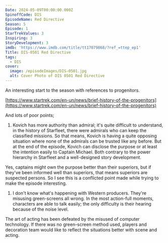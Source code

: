 ```yaml
---
Date: 2024-05-09T00:00:00.000Z
SpinoffCode: DIS
EpisodeName: Red Directive
Season: 5
Episode: 1
StarTrekValues: 3
Inspiring: 3
StoryDevelopment: 3
imdb: 'https://www.imdb.com/title/tt17079868/?ref_=ttep_ep1'
Title: DIS-0501 Red Directive
tags:
  - DIS
cover:
  image: /episodeImages/DIS-0501.jpg
  alt: Cover Photo of DIS 0501 Red Directive
---
```


An interesting start to the season with references to progenitors.

[https://www.startrek.com/en-un/news/brief-history-of-the-progenitors](https://www.startrek.com/en-un/news/brief-history-of-the-progenitors)

And lots of poor points;

1. Kovich has more authority than admiral; it's quite difficult to understand, in the history of Starfleet, there were admirals who can keep the classified missions. So that means, Kovich is having a quite opposing situation where none of the admirals can be trusted like any before. But at the end of the episode, Kovich can disclose the purpose or at least the intention easily to Captain Michael. Both contrary to the power hierarchy in Starfleet and a well-designed story development.

Yes, captains might own the purpose better than their superiors, but if they've been informed well than superiors, that means superiors are suspected persons. So I see this is a conflicted point made while trying  to make the episode interesting.

1. I don't know what's happening with Western producers. They're misusing green-screens all wrong. In the most action-full moments, characters are able to talk easily; the only difficulty is their hearing because of the noise level.

The art of acting has been defeated by the misused of computer technology. If there was no green-screen method used, players and decoration team would like to reflect the situations better with scene and acting.
